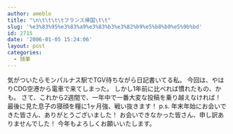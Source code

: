```yaml
---
author: ameblo
title: "\n\t\t\t\tフランス帰国\t\t"
slug: '%e3%83%95%e3%83%a9%e3%83%b3%e3%82%b9%e5%b8%b0%e5%9b%bd'
id: 2715
date: '2006-01-05 15:24:06'
layout: post
categories:
  - 随筆
---
```


気がついたらモンパルナス駅でTGV待ちながら日記書いてる私。 今回は、やはりCDG空港から電車で来てしまった。 しかし1年前に比べれば慣れたもの、かも。 さて、これから2週間で、一年中で一番大変な投稿を乗り越えなければ！ 最後に見た息子の寝顔を糧に1ヶ月強、戦い抜きます！ p.s. 年末年始にお会いできた皆さん、ありがとうございました！ お会いできなかった皆さん、申し訳ありませんでした！ 今年もよろしくお願いいたします。